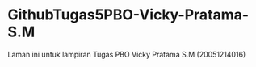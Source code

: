 # GithubTugas5PBO-Vicky-Pratama-S.M
Laman ini untuk lampiran Tugas PBO Vicky Pratama S.M (20051214016)

